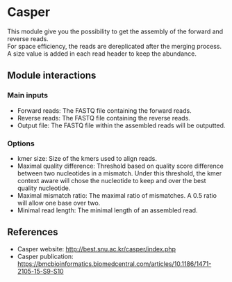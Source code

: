 # Casper

This module give you the possibility to get the assembly of the forward and reverse reads.  
For space efficiency, the reads are dereplicated after the merging process. A size value is added in each read header to keep the abundance.

## Module interactions

### Main inputs

* Forward reads: The FASTQ file containing the forward reads.
* Reverse reads: The FASTQ file containing the reverse reads.
* Output file: The FASTQ file within the assembled reads will be outputted.

### Options

* kmer size: Size of the kmers used to align reads.
* Maximal quality difference: Threshold based on quality score difference between two nucleotides in a mismatch. Under this threshold, the kmer context aware will chose the nucleotide to keep and over the best quality nucleotide.
* Maximal mismatch ratio: The maximal ratio of mismatches. A 0.5 ratio will allow one base over two.
* Minimal read length: The minimal length of an assembled read.

## References

* Casper website: http://best.snu.ac.kr/casper/index.php
* Casper publication: https://bmcbioinformatics.biomedcentral.com/articles/10.1186/1471-2105-15-S9-S10